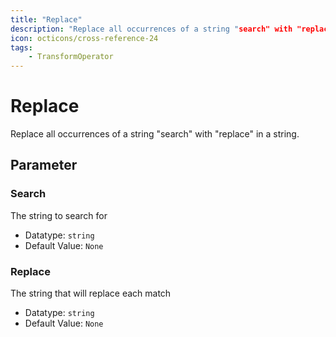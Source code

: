 ```yaml
---
title: "Replace"
description: "Replace all occurrences of a string "search" with "replace" in a string."
icon: octicons/cross-reference-24
tags: 
    - TransformOperator
---
```

# Replace
<!-- This file was generated - DO NOT CHANGE IT MANUALLY -->



Replace all occurrences of a string "search" with "replace" in a string.

## Parameter

### Search

The string to search for

- Datatype: `string`
- Default Value: `None`



### Replace

The string that will replace each match

- Datatype: `string`
- Default Value: `None`



